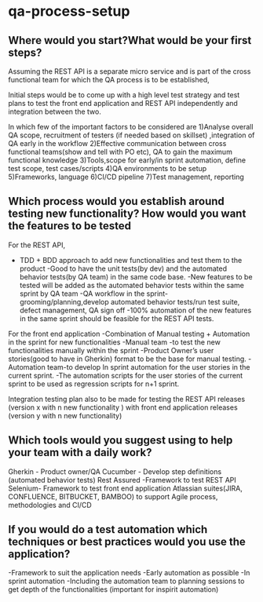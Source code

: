 # qa-process-setup

## Where would you start?What would be your first steps?
  Assuming the REST API is a separate micro service and is part of the cross functional team for which the QA process is to be established,
  
 Initial steps would be to come up with a high level test strategy and test plans to test the front end application and REST API  independently and integration between the two.
  
 In which few of the important factors to be considered are 
1)Analyse overall QA scope, recruitment of testers (if needed based on skillset) ,integration of QA early in the workflow
2)Effective communication between cross functional teams(show and tell with PO etc), QA to gain the maximum functional    knowledge
3)Tools,scope for early/in sprint automation, define test scope, test cases/scripts 
4)QA environments to be setup
5)Frameworks, language
6)CI/CD pipeline
7)Test management, reporting

## Which process would you establish around testing new functionality? How would you want the features to be tested

For the REST API,
- TDD + BDD approach to add new functionalities and test them to the product
-Good to have the unit tests(by dev) and the automated behavior tests(by QA team) in the same code base. 
-New features to be tested will be added as the automated behavior tests within the same sprint by QA team
-QA workflow in the sprint- grooming/planning,develop automated behavior tests/run test suite, defect management, QA sign off
-100% automation of the new features in the same sprint should be feasible for the REST API tests.

For the front end application
-Combination of Manual testing + Automation in the sprint for new functionalities
-Manual team -to test the new functionalities manually within the sprint
-Product Owner’s user stories(good to have in Gherkin) format to be the base for manual testing.
-Automation team-to develop In sprint automation for the user stories in the current sprint. 
-The automation scripts for the user stories of the current sprint to be used as regression scripts for n+1 sprint.

 Integration testing plan also to be made for testing the REST API  releases (version x with n new functionality )
 with front end application releases (version y with n new functionality)
 
 ## Which tools would you suggest using to help your team with a daily work?
 Gherkin - Product owner/QA
 Cucumber - Develop step definitions (automated  behavior tests)
 Rest Assured -Framework to test REST API
 Selenium- Framework to test front end application
 Atlassian suites(JIRA, CONFLUENCE, BITBUCKET, BAMBOO) to support Agile process, methodologies and CI/CD
 
 ## If you would do a test automation which techniques or best practices would you use the application?
 -Framework to suit the application needs
 -Early automation as possible
 -In sprint automation 
 -Including the automation team to planning sessions to get depth of the functionalities (important for inspirit automation)
